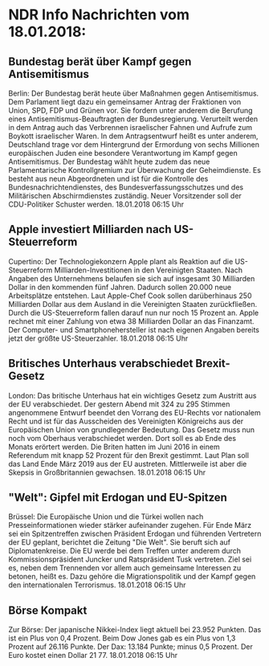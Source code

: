 # NDR Info Nachrichten vom 18.01.2018:


## Bundestag berät über Kampf gegen  Antisemitismus
Berlin: Der Bundestag berät heute über Maßnahmen gegen Antisemitismus. Dem Parlament liegt dazu ein gemeinsamer Antrag der Fraktionen von Union, SPD, FDP und Grünen vor. Sie fordern unter anderem die Berufung eines Antisemitismus-Beauftragten der Bundesregierung. Verurteilt werden in dem Antrag auch das Verbrennen israelischer Fahnen und Aufrufe zum Boykott israelischer Waren. In dem Antragsentwurf heißt es unter anderem, Deutschland trage vor dem Hintergrund der Ermordung von sechs Millionen europäischen Juden eine besondere Verantwortung im Kampf gegen Antisemitismus. Der Bundestag wählt heute zudem das neue Parlamentarische Kontrollgremium zur Überwachung der Geheimdienste. Es besteht aus neun Abgeordneten und ist für die Kontrolle des Bundesnachrichtendienstes, des Bundesverfassungsschutzes und des Militärischen Abschirmdienstes zuständig. Neuer Vorsitzender soll der CDU-Politiker Schuster werden. 18.01.2018 06:15 Uhr 

## Apple investiert Milliarden nach US-Steuerreform
Cupertino: Der Technologiekonzern Apple plant als Reaktion auf die US-Steuerreform Milliarden-Investitionen in den Vereinigten Staaten. Nach Angaben des Unternehmens belaufen sie sich auf insgesamt 30 Milliarden Dollar in den kommenden fünf Jahren. Dadurch sollen 20.000 neue Arbeitsplätze entstehen. Laut Apple-Chef Cook sollen darüberhinaus 250 Milliarden Dollar aus dem Ausland in die Vereinigten Staaten zurückfließen. Durch die US-Steuerreform fallen darauf nun nur noch 15 Prozent an. Apple rechnet mit einer Zahlung von etwa 38 Milliarden Dollar an das Finanzamt. Der Computer- und Smartphonehersteller ist nach eigenen Angaben bereits jetzt der größte US-Steuerzahler. 18.01.2018 06:15 Uhr 

## Britisches Unterhaus verabschiedet Brexit-Gesetz
London: Das britische Unterhaus hat ein wichtiges Gesetz zum Austritt aus der EU verabschiedet. Der gestern Abend mit 324 zu 295 Stimmen angenommene Entwurf beendet den Vorrang des EU-Rechts vor nationalem Recht und ist für das Ausscheiden des Vereinigten Königreichs aus der Europäischen Union von grundlegender Bedeutung. Das Gesetz muss nun noch vom Oberhaus verabschiedet werden. Dort soll es ab Ende des Monats erörtert werden. Die Briten hatten im Juni 2016 in einem Referendum mit knapp 52 Prozent für den Brexit gestimmt. Laut Plan soll das Land Ende März 2019 aus der EU austreten. Mittlerweile ist aber die Skepsis in Großbritannien gewachsen. 18.01.2018 06:15 Uhr 

## "Welt": Gipfel mit Erdogan und EU-Spitzen
Brüssel: 	Die Europäische Union und die Türkei wollen nach Presseinformationen wieder stärker aufeinander zugehen. Für Ende März sei ein Spitzentreffen zwischen Präsident Erdogan und führenden Vertretern der EU geplant, berichtet die Zeitung "Die Welt". Sie beruft sich auf Diplomatenkreise. Die EU werde bei dem Treffen unter anderem durch Kommissionspräsident Juncker und Ratspräsident Tusk vertreten. Ziel sei es, neben dem Trennenden vor allem auch gemeinsame Interessen zu betonen, heißt es. Dazu gehöre die Migrationspolitik und der Kampf gegen den internationalen Terrorismus. 18.01.2018 06:15 Uhr 

## Börse Kompakt
Zur Börse: Der japanische Nikkei-Index liegt aktuell bei 23.952 Punkten. Das ist ein Plus von 0,4 Prozent. Beim Dow Jones gab es ein Plus von 1,3 Prozent auf 26.116 Punkte. Der Dax:			13.184 Punkte; minus 0,5 Prozent. Der Euro kostet einen Dollar 21 77. 18.01.2018 06:15 Uhr 
